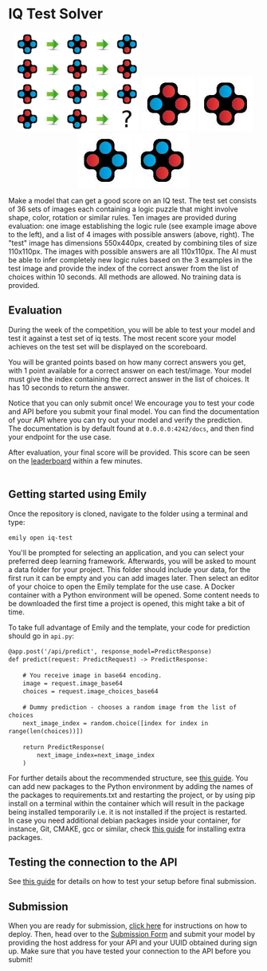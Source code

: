 # IQ Test Solver
<p align="center">
  <img src="../images/test18.jpeg" height=200>
  <img src="../images/choices18-0.jpeg" height=110>
  <img src="../images/choices18-1.jpeg" height=110>
  <img src="../images/choices18-2.jpeg" height=110>
  <img src="../images/choices18-3.jpeg" height=110>
</p>

Make a model that can get a good score on an IQ test. The test set consists of 36 sets of images each containing a logic puzzle that might involve shape, color, rotation or similar rules. Ten images are provided during evaluation: one image establishing the logic rule (see example image above to the left), and a list of 4 images with possible answers (above, right). The "test" image has dimensions 550x440px, created by combining tiles of size 110x110px. The images with possible answers are all 110x110px. The AI must be able to infer completely new logic rules based on the 3 examples in the test image and provide the index of the correct answer from the list of choices within 10 seconds. All methods are allowed.  No training data is provided.


## Evaluation
During the week of the competition, you will be able to test your model and test it against a test set of iq tests. The most recent score your model achieves on the test set will be displayed on the scoreboard.

You will be granted points based on how many correct answers you get, with 1 point available for a correct answer on each test/image. Your model must give the index containing the correct answer in the list of choices. It has 10 seconds to return the answer.

Notice that you can only submit once! We encourage you to test your code and API before you submit your final model. You can find the documentation of your API where you can try out your model and verify the prediction. <br>
The documentation is by default found at `0.0.0.0:4242/docs`, and then find your endpoint for the use case.

After evaluation, your final score will be provided. This score can be seen on the <a href="https://amboltio.github.io/DM-i-AI-client/#/leaderboard">leaderboard</a> within a few minutes.
<br> <br>

## Getting started using Emily
Once the repository is cloned, navigate to the folder using a terminal and type:
```
emily open iq-test
```
You'll be prompted for selecting an application, and you can select your preferred deep learning framework. Afterwards, you will be asked to mount a data folder for your project. This folder should include your data, for the first run it can be empty and you can add images later.
Then select an editor of your choice to open the Emily template for the use case. A Docker container with a Python environment will be opened. Some content needs to be downloaded the first time a project is opened, this might take a bit of time.

To take full advantage of Emily and the template, your code for prediction should go in `api.py`:
```
@app.post('/api/predict', response_model=PredictResponse)
def predict(request: PredictRequest) -> PredictResponse:

    # You receive image in base64 encoding.
    image = request.image_base64
    choices = request.image_choices_base64
    
    # Dummy prediction - chooses a random image from the list of choices
    next_image_index = random.choice([index for index in range(len(choices))])

    return PredictResponse(
        next_image_index=next_image_index
    )
```
For further details about the recommended structure, see <a href="https://amboltio.github.io/emily-intro/emily-intro/">this guide</a>.
You can add new packages to the Python environment by adding the names of the packages to requirements.txt and restarting the project, or by using pip install on a terminal within the container which will result in the package being installed temporarily i.e. it is not installed if the project is restarted. <br>
In case you need additional debian packages inside your container, for instance, Git, CMAKE, gcc or similar, check <a href="https://github.com/amboltio/emily-cli/wiki/How-to-add-Debian-packages-to-your-project">this guide</a> for installing extra packages.


## Testing the connection to the API
See <a href="https://amboltio.github.io/emily-intro/deploy/test/">this guide</a> for details on how to test your setup before final submission.

## Submission
When you are ready for submission, <a href="https://amboltio.github.io/emily-intro/deploy/">click here</a> for instructions on how to deploy. Then, head over to the <a href="https://amboltio.github.io/DM-i-AI-client/#/submit">Submission Form</a> and submit your model by providing the host address for your API and your UUID obtained during sign up. Make sure that you have tested your connection to the API before you submit!<br>
